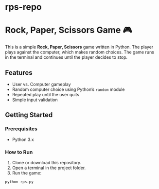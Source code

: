 # rps-repo
# Rock, Paper, Scissors Game 🎮

This is a simple **Rock, Paper, Scissors** game written in Python. The player plays against the computer, which makes random choices. The game runs in the terminal and continues until the player decides to stop.

## Features

- User vs. Computer gameplay
- Random computer choice using Python’s `random` module
- Repeated play until the user quits
- Simple input validation

## Getting Started

### Prerequisites

- Python 3.x

### How to Run

1. Clone or download this repository.
2. Open a terminal in the project folder.
3. Run the game:

```bash
python rps.py

